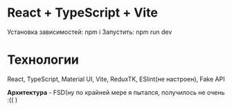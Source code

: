 # React + TypeScript + Vite

Установка зависимостей: npm i Запустить: npm run dev


# Технологии
React, TypeScript, Material UI, Vite, ReduxTK, ESlint(не настроен), Fake API

**Архитектура** - FSD(ну по крайней мере я пытался, получилось не очень :(( )